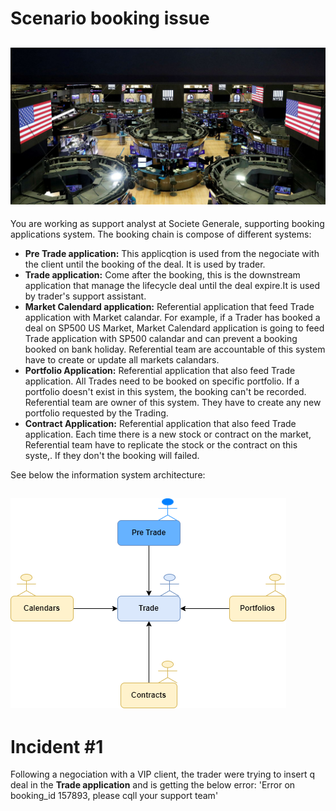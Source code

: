 # Scenario booking issue

![Trading Floor](../img/NYSE-trading-floor.jpg)
---

You are working as support analyst at Societe Generale, supporting booking applications system. The booking chain is compose of different systems:
* **Pre Trade application:** This applicqtion is used from the negociate with the client until the booking of the deal. It is used by trader.
* **Trade application:** Come after the booking, this is the downstream application that manage the lifecycle deal until the deal expire.It is used by trader's support assistant.
* **Market Calendard application:** Referential application that feed Trade application with Market calandar. For example, if a Trader has booked a deal on SP500 US Market, Market Calendard application is going to feed Trade application with SP500 calandar and can prevent a booking booked on bank holiday. Referential team are accountable of this system have to create or update all markets calandars.
* **Portfolio Application:** Referential application that also feed Trade application. All Trades need to be booked on specific portfolio. If a portfolio doesn't exist in this system, the booking can't be recorded. Referential team are owner of this system. They have to create any new portfolio requested by the Trading.
* **Contract Application:** Referential application that also feed Trade application. Each time there is a new stock or contract on the market, Referential team have to replicate the stock or the contract on this syste,. If they don't the booking will failed.  

See below the information system architecture:

![Architecture](../img/Architecture.drawio.png)
---

# Incident #1

Following a negociation with a VIP client, the trader were trying to insert q deal in the **Trade application** and is getting the below error:
'Error on booking_id 157893, please cqll your support team'
